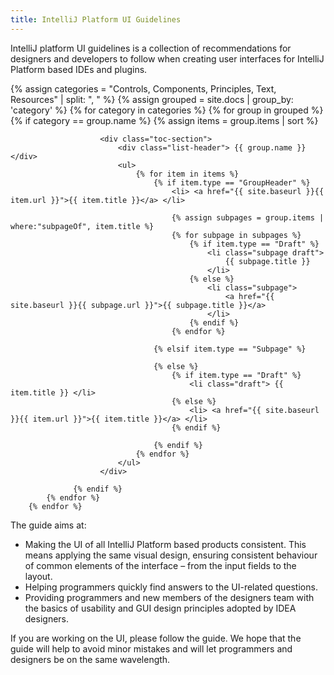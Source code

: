 ```yaml
---
title: IntelliJ Platform UI Guidelines
---
```


<p class="noanchor">IntelliJ platform UI guidelines is a collection of recommendations for designers and developers to follow when creating user interfaces for IntelliJ Platform based IDEs and plugins.</p> 

<div class="separator"></div>

<div class="toc-mainpage__container">
    {% assign categories = "Controls, Components, Principles, Text, Resources" | split: ", " %}
    {% assign grouped = site.docs | group_by: 'category' %}
        {% for category in categories %}
            {% for group in grouped %}     
                {% if category == group.name %}      
                    {% assign items = group.items | sort %}
                
                        <div class="toc-section">
                            <div class="list-header"> {{ group.name }} </div>
                            <ul>                    
                                {% for item in items %}        
                                    {% if item.type == "GroupHeader" %}
                                        <li> <a href="{{ site.baseurl }}{{ item.url }}">{{ item.title }}</a> </li>                                
                                        
                                        {% assign subpages = group.items | where:"subpageOf", item.title %}                                
                                        {% for subpage in subpages %}
                                            {% if item.type == "Draft" %}
                                                <li class="subpage draft"> 
                                                    {{ subpage.title }} 
                                                </li>
                                            {% else %}
                                                <li class="subpage">                                        
                                                    <a href="{{ site.baseurl }}{{ subpage.url }}">{{ subpage.title }}</a>
                                                </li>
                                            {% endif %}
                                        {% endfor %}
                            
                                    {% elsif item.type == "Subpage" %}
            
                                    {% else %}
                                        {% if item.type == "Draft" %}
                                            <li class="draft"> {{ item.title }} </li>
                                        {% else %}
                                            <li> <a href="{{ site.baseurl }}{{ item.url }}">{{ item.title }}</a> </li>
                                        {% endif %}
                                        
                                    {% endif %}        
                                {% endfor %}
                            </ul>
                        </div>
                  
                  {% endif %}                  
            {% endfor %}
        {% endfor %}
</div>

<div class="separator"></div>

<p class="noanchor">The guide aims at:</p>
<ul>
<li>Making the UI of all IntelliJ Platform based products consistent. This means applying the same visual design, ensuring consistent behaviour of common elements of the interface – from the input fields to the layout.</li>
<li>Helping programmers quickly find answers to the UI-related questions.</li>
<li>Providing programmers and new members of the designers team with the basics of usability and GUI design principles adopted by IDEA designers.</li>
</ul>

<p class="noanchor">If you are working on the UI, please follow the guide. We hope that the guide will help to avoid minor mistakes and will let programmers and designers be on the same wavelength.</p>